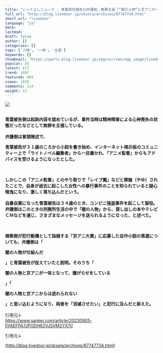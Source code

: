 ```yaml
---
title: "いってよしニュース : 青葉真司被告の弁護側、無罪主張「“闇の人物”と京アニが一体になって嫌がらせ」「人生もてあそぶ闇の人物への反撃」 犯行に至るまでの詳細"
full_url: "http://blog.livedoor.jp/sksela/archives/87747734.html"
short_url: "livedoor"
language: "ja"
date: 
lastmod: 
draft: false
author: []
categories: []
tags: ['人物', '一体', '主張']
keywords: []
thumbnail: "https://parts.blog.livedoor.jp/img/usr/cmn/ogp_image/livedoor.png"
popular: 55
latest: 677
trend: 1997
featured: 603
views: 1029
comments: 114
weight: 12
---
```


![](https://parts.blog.livedoor.jp/img/usr/cmn/ogp_image/livedoor.png)

<div><br><b> 青葉被告側は起訴内容を認めているが、事件当時は精神障害による心神喪失の状態だったなどとして無罪を主張している。 </b><br> <br><b> 弁護側は冒頭陳述で、<p>青葉被告が３１歳のころから小説を書き始め、インターネット掲示板のコミュニティー上で「ライトノベル編集者」から一目置かれ、「アニメ監督」からもアドバイスを受けるようになったとした。 </p></b><p><br> <br><b> しかしこの「アニメ監督」とのやり取りで「レイプ魔」などと揶揄（やゆ）されたことで、自身が過去に起こした女性への暴行事件のことを知られていると疑心暗鬼になり、激しく落ち込んだという。</b><br> <br><b> 自暴自棄になった青葉被告は３４歳のとき、コンビニ強盗事件を起こして服役。弁護側はこのときの刑務所生活の中で「闇の人物」から、貸し出しの本やテレビＣＭなどを通じ、さまざまなメッセージを送られるようになった、と述べた。 </b></p><br> <br><b> 検察側が犯行動機として指摘する「京アニ大賞」に応募した自作小説の落選についても、弁護側は「<p>闇の人物が仕組んだ</p>」と青葉被告が捉えていたと説明。そのうち「<p>闇の人物と京アニが一体となって、嫌がらせをしている</p>」「<p>闇の人物と京アニからは逃れられない</p>」と思い込むようになり、両者を「消滅させたい」と犯行に及んだと訴えた。 </b><br> <br> 引用元↓<br> <a target='_blank' href='https://www.sankei.com/article/20230905-IIYAEFPA7JPODH62VJSVM2YX7I/'>https://www.sankei.com/article/20230905-IIYAEFPA7JPODH62VJSVM2YX7I/</a> <p>引用元↓</p></div>

(http://blog.livedoor.jp/sksela/archives/87747734.html)
